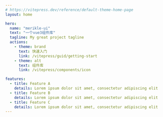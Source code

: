 ```yaml
---
# https://vitepress.dev/reference/default-theme-home-page
layout: home

hero:
  name: "merikle-ui"
  text: "一个vue3组件库"
  tagline: My great project tagline
  actions:
    - theme: brand
      text: 快速入门
      link: /vitepress/guid/getting-start
    - theme: alt
      text: 组件库
      link: /vitepress/components/icon

features:
  - title: Feature A
    details: Lorem ipsum dolor sit amet, consectetur adipiscing elit
  - title: Feature B
    details: Lorem ipsum dolor sit amet, consectetur adipiscing elit
  - title: Feature C
    details: Lorem ipsum dolor sit amet, consectetur adipiscing elit
---
```


